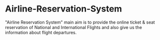 # Airline-Reservation-System
"Airline Reservation System" main aim is to provide the online ticket &amp; seat reservation of National and International Flights and also give us the information about flight departures.
